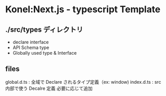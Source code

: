 # Konel:Next.js - typescript Template

## ./src/types ディレクトリ

- declare interface
- API Schema type
- Globally used type & Interface

## files

global.d.ts : 全域で Declare されるタイプ定義（ex: window)
index.d.ts : src 内部で使う Decalre 定義
必要に応じて追加
